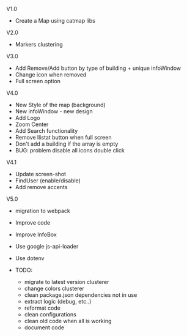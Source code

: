 V1.0
- Create a Map using catmap libs

V2.0
- Markers clustering

V3.0
- Add Remove/Add button by type of building + unique infoWindow
- Change icon when removed
- Full screen option

V4.0
- New Style of the map (background)
- New infoWindow - new design
- Add Logo
- Zoom Center
- Add Search functionality
- Remove llistat button when full screen
- Don't add a building if the array is empty
- BUG: problem disable all icons double click

V4.1
- Update screen-shot
- FindUser (enable/disable)
- Add remove accents

V5.0
- migration to webpack
- Improve code
- Improve InfoBox
- Use google js-api-loader
- Use dotenv

- TODO: 
  - migrate to latest version clusterer
  - change colors clusterer
  - clean package.json dependencies not in use
  - extract logic (debug, etc..)
  - reformat code
  - clean configurations
  - clean old code when all is working
  - document code